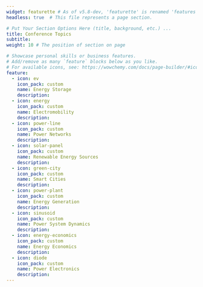 ```yaml
---
widget: featurette # As of v5.8-dev, 'featurette' is renamed 'features'
headless: true  # This file represents a page section.

# Put Your Section Options Here (title, background, etc.) ...
title: Conference Topics
subtitle:
weight: 10 # The position of section on page

# Showcase personal skills or business features.
# Add/remove as many `feature` blocks below as you like.
# For available icons, see: https://wowchemy.com/docs/page-builder/#icons
feature:
  - icon: ev
    icon_pack: custom
    name: Energy Storage
    description: 
  - icon: energy
    icon_pack: custom
    name: Electromobility
    description: 
  - icon: power-line
    icon_pack: custom
    name: Power Networks
    description: 
  - icon: solar-panel
    icon_pack: custom
    name: Renewable Energy Sources
    description: 
  - icon: green-city
    icon_pack: custom
    name: Smart Cities
    description: 
  - icon: power-plant
    icon_pack: custom
    name: Energy Generation
    description:      
  - icon: sinusoid
    icon_pack: custom
    name: Power System Dynamics
    description:   
  - icon: energy-economics
    icon_pack: custom
    name: Energy Economics
    description:   
  - icon: diode
    icon_pack: custom
    name: Power Electronics
    description:     
---
```


